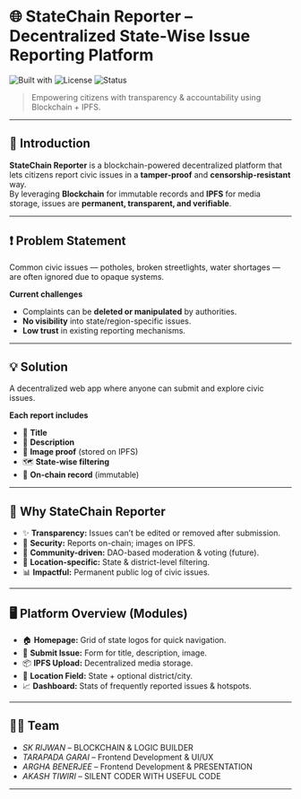 # 🌐 StateChain Reporter – Decentralized State-Wise Issue Reporting Platform

![Built with](https://img.shields.io/badge/Built%20with-React%20%7C%20Hardhat%20%7C%20IPFS-0ea5e9)
![License](https://img.shields.io/badge/License-MIT-green)
![Status](https://img.shields.io/badge/Status-Prototype-blue)

> Empowering citizens with transparency & accountability using Blockchain + IPFS.

---

## 📌 Introduction
**StateChain Reporter** is a blockchain-powered decentralized platform that lets citizens report civic issues in a **tamper-proof** and **censorship-resistant** way.  
By leveraging **Blockchain** for immutable records and **IPFS** for media storage, issues are **permanent, transparent, and verifiable**.

---

## ❗ Problem Statement
Common civic issues — potholes, broken streetlights, water shortages — are often ignored due to opaque systems.

**Current challenges**
- Complaints can be **deleted or manipulated** by authorities.
- **No visibility** into state/region-specific issues.
- **Low trust** in existing reporting mechanisms.

---

## 💡 Solution
A decentralized web app where anyone can submit and explore civic issues.

**Each report includes**
- 📝 **Title**  
- 📄 **Description**  
- 📸 **Image proof** (stored on IPFS)  
- 🗺️ **State-wise filtering**  
- 🔐 **On-chain record** (immutable)

---

## 🚀 Why StateChain Reporter
- ✨ **Transparency:** Issues can’t be edited or removed after submission.
- 🔐 **Security:** Reports on-chain; images on IPFS.
- 📢 **Community-driven:** DAO-based moderation & voting (future).
- 📍 **Location-specific:** State & district-level filtering.
- 📊 **Impactful:** Permanent public log of civic issues.

---

## 🖥️ Platform Overview (Modules)
- 🏠 **Homepage:** Grid of state logos for quick navigation.
- 📝 **Submit Issue:** Form for title, description, image.
- 📦 **IPFS Upload:** Decentralized media storage.
- 📍 **Location Field:** State + optional district/city.
- 📈 **Dashboard:** Stats of frequently reported issues & hotspots.

---

## 👨‍💻 Team  

- *SK RIJWAN* – BLOCKCHAIN & LOGIC BUILDER
- *TARAPADA GARAI* – Frontend Development & UI/UX
- *ARGHA BENERJEE* – Frontend Development & PRESENTATION 
- *AKASH TIWIRI* – SILENT CODER WITH USEFUL CODE

---
